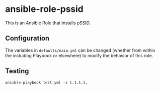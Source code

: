 # ansible-role-pssid

This is an Ansible Role that installs pSSID.

## Configuration

The variables in `defaults/main.yml` can be changed (whether from within the including Playbook or elsewhere) to modify the behavior of this role.

## Testing

```
ansible-playbook test.yml -i 1.1.1.1,
```
